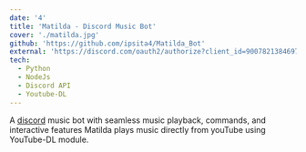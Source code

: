 ```yaml
---
date: '4'
title: 'Matilda - Discord Music Bot'
cover: './matilda.jpg'
github: 'https://github.com/ipsita4/Matilda_Bot'
external: 'https://discord.com/oauth2/authorize?client_id=900782138469789738&permissions=0&scope=bot'
tech:
  - Python
  - NodeJs
  - Discord API
  - Youtube-DL
---
```


A [discord](https://discord.com/) music bot with seamless music playback, commands, and interactive features
Matilda plays music directly from youTube using YouTube-DL module.
